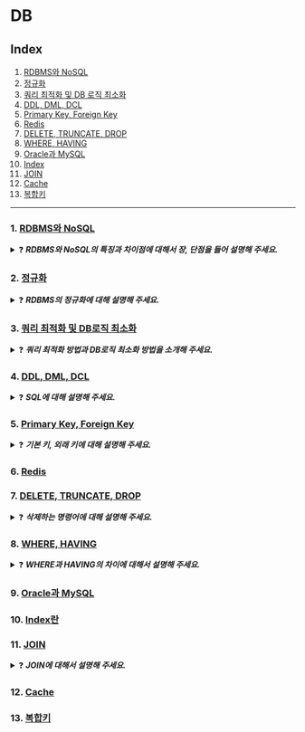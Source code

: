 # DB
## Index
1. [RDBMS와 NoSQL](#1-rdbms와-nosql)
2. [정규화](#2-정규화)
3. [쿼리 최적화 및 DB 로직 최소화](#3-쿼리-최적화-및-db로직-최소화)
4. [DDL, DML, DCL](#4-ddl-dml-dcl)
5. [Primary Key, Foreign Key](#5-primary-key-foreign-key)
6. [Redis](#6-redis)
7. [DELETE, TRUNCATE, DROP](#7-delete-truncate-drop)
8. [WHERE, HAVING](#8-where-having)
9. [Oracle과 MySQL](#9-oracle과-mysql)
10. [Index](#10-index란)
11. [JOIN](#11-join)
12. [Cache](#12-cache)
13. [복합키](#13-복합키)

-- -- --

### 1. [RDBMS와 NoSQL](https://skroy0513.tistory.com/37)
<details>
  <summary>❓ <b><i>RDBMS와 NoSQL의 특징과 차이점에 대해서 장, 단점을 들어 설명해 주세요.</i></b></summary>
  <div markdown="1">
    &nbsp;&nbsp;RDBMS는 관계형 데이터 모델을 기초로 두고 모든 데이터를 2차원 테이블 형태로 표현하는 데이터베이스입니다. 데이터들이 Column과 Row 형태로 저장되어 있고, SQL이라는 정교한 검색 query를 통해 데이터를 다룹니다. 테이블이 외래 키를 통해 서로 관계를 맺을 수 있으며, 관계를 맺고 있는 테이블 간 JOIN이 사용 가능합니다. RDBMS의 장점은 정해진 스키마에 따라 데이터를 저장해야 하기 때문에 명확한 데이터 구조를 보장하고 있으며, 각 데이터를 중복 없이 한 번만 저장할 수 있습니다. 하지만 단점으로는 시스템이 커져 복잡한 관계를 맺게 되면 JOIN문이 많은 복잡한 쿼리가 만들어질 수 있습니다. 또한 스키마로 인해 데이터가 유연하지 못해서 나중에 스키마가 변경될 경우 번거롭고 어렵습니다. 그리고 성능향상을 위해서는 Scale-up만을 지원하는데 이로 인해 비용이 기하급수적으로 늘어날 수 있는 단점들을 가지고 있습니다.<br>
    &nbsp;&nbsp;NoSQL은 RDBMS와 달리 테이블 간 관계를 정의하지 않습니다. 빅데이터의 등장으로 데이터와 트래픽이 기하급수적으로 증가함에 따라 데이터의 일관성을 포기하되 여러 대의 데이터에 분산하여 저장하는 Scale-out을 목표로 등장하였습니다. 스키마 선언 없이 필드의 추가 및 삭제가 자유로운 Schema-less구조로 유연성이 좋으며, 서버 확장이 용이하고, 대용량 데이터를 처리하는 성능이 뛰어납니다. NoSQL의 장점으로는 스키마가 없기 때문에 유연하며 자유로운 데이터구조를 가질 수 있습니다. 언제든 저장된 데이터를 조정하고 새로운 필드를 추가할 수 있습니다. 또한 데이터 분산이 용이하며 성능 향상을 위한 Scale-up, Scale-out이 가능합니다. 단점으로는 데이터의 중복이 발생할 수 있으며 중복된 데이터가 변경될 경우 수정을 모든 컬렉션에서 수정해야 합니다. 스키마가 존재하지 않기 때문에 명확한 데이터 구조를 보장하지 않으며 데이터 구조 결정이 어려울 수 있으며, key값에 대한 입, 출력만 지원합니다.
  </div>
</details>

### 2. [정규화](https://skroy0513.tistory.com/38)
<details>
  <summary>❓ <b><i>RDBMS의 정규화에 대해 설명해 주세요.</i></b></summary>
  <div markdown="1">
    &nbsp;&nbsp;데이터베이스에서 튜플을 삭제, 삽입, 수정을 할 때에 이상현상이 발생하게 되는데 이상현상이 발생하는 릴레이션을 분해하여 이상현상을 없애는 과정을 정규화라고 합니다. 정규화의 목표는 테이블 간에 중복된 데이터를 허용하지 않는 것인데, 이걸 통해 무결성을 유지할 수 있고 DB의 저장 용량 역시 줄일 수 있습니다. 테이블을 분해하는 정규화 단계가 정의되어 있고 어떻게 분해되는지에 따라 정규화 단계가 달라지는데, 제1,2,3,4,5 정규화, BCNF정규화가 있습니다.<br>
    &nbsp;&nbsp;제1 정규화는 원자값을 가지고 있어야 하고, 제2 정규화는 부분 함수 종속 제거, 제3 정규화는 이행 함수 종속 제거, BCNF 정규화는 결정자가 후보키가 아닌 함수 종속을 제거, 제4 정규화는 다치 종속 제거, 제5 정규화는 조인 종속 제거를 만족해야 합니다.
  </div>
</details>

### 3. [쿼리 최적화 및 DB로직 최소화](https://skroy0513.tistory.com/46)
<details>
  <summary>❓ <b><i>쿼리 최적화 방법과 DB로직 최소화 방법을 소개해 주세요.</i></b><br></summary>
  <div markdown="1">
    &nbsp;&nbsp;먼저 쿼리를 최적화 하기 위한 방법으로는 SELECT시 필요한 컬럼만 불러오고, 조건 부여 시 별도의 연산은 걸지 않는 것이 좋습니다. LIKE사용시 와일드카드는 String 앞부분에 배치하지 않는것이 좋으며, DISTINCT와 같이 중복 값을 제거하는 연산은 사용하지 않는 것이 좋습니다.<br>
    &nbsp;&nbsp;DB로직을 최소화하는 방법에는 앞서 소개해 드린 방법으로 쿼리를 최적화하는 방법이 있고, 데이터를 일관되게 모델링 하는 방법이 있습니다. 또한 비즈니스 로직을 분리 시키고, 쿼리와 데이터를 캐싱하여 성능을 향상 시킬 수 있습니다.
  </div>  
</details>

### 4. [DDL, DML, DCL](https://skroy0513.tistory.com/47)
<details>
  <summary>❓ <b><i>SQL에 대해 설명해 주세요.</i></b></summary>
  <div markdown="1">
    &nbsp;&nbsp;SQL은 Structured Query Language로 구조적인 질의 언어라는 뜻입니다. 데이터베이스의 제어, 관리할 때 사용되며 역할에 따라 DDL, DML, DCL 3가지로 나눌 수  있습니다.<br>
    &nbsp;&nbsp;DDL은 정의 언어로서, CREATE로 데이터베이스 생성, ALTER로 수정, DROP으로 삭제를 할 수 있습니다.<br>
    &nbsp;&nbsp;DML은 조작 언어로서, INSERT로 데이터 추가, SELECT로 조회, UPDATE로 수정, DELETE로 삭제할 수 있습니다.<br>
    &nbsp;&nbsp;DCL은 제어 언어로 GRANT로 권한 부여, REVOKE로 권한 박탈, COMMIT으로 결과 반영, ROLLBACK으로 작업 취소 및 복구를 할 수 있습니다.<br>
  </div>
</details>

### 5. [Primary Key, Foreign Key](https://skroy0513.tistory.com/49)
<details>
  <summary>❓ <b><i>기본 키, 외래 키에 대해 설명해 주세요.</i></b></summary>
  <div markdown="1">
    &nbsp;&nbsp;기본키와 외래키는 관계형 데이터베이스에서 사용되는 중요한 개념으로, 데이터베이스 테이블 간의 관계를 설정하고 데이터 무결성을 유지하기 위해 사용됩니다.<br>
    &nbsp;&nbsp;기본 키는 Primary Key로 각 레코드를 고유하게 식별하는 역할로서 중복이 허용되지 않으며 NULL값을 가질 수 없습니다. 모든 레코드는 무조건 기본키를 가져야 하며, 대부분의 데이터베이스에서 자동으로 인덱싱이 되어 신속하게 검색하는 데 사용됩니다.<br>
    &nbsp;&nbsp;외래 키는 Foreign Key로 한 테이블에서 다른 테이블의 기본키를 참조하는 키입니다. 외래키를 통해 테이블 간의 관계를 형성할 수 있고, 두 개 이상의 테이블에서 데이터를 검색하고 JOIN 할 수 있습니다. 또한 외래키로 인해 데이터의 무결성이 유지되는 데에 중요한 역할을 하며, 일관성 또한 유지됩니다.<br>
  </div>
</details>

### 6. [Redis](https://skroy0513.tistory.com/58)

### 7. [DELETE, TRUNCATE, DROP](https://skroy0513.tistory.com/65)
<details>
  <summary>❓ <b><i>삭제하는 명령어에 대해 설명해 주세요.</i></b></summary>
  <div markdown="1">
    &nbsp;&nbsp;데이터베이스에서 삭제하는 쿼리를 작성할 때 DELETE, TRUNCATE, DROP의 명령어를 사용하여 삭제를 할 수 있습니다. 이 세 가지 명령어는 각자 삭제하는 범위와 특징이 다릅니다. <br>
    &nbsp;&nbsp;먼저 DELETE는 DML에 해당하는 명령어로서, WHERE절을 사용하여 테이블에 저장된 행 하나하나를 삭제하는 명령어 입니다. DELETE로 삭제를 하게 되면 자동으로 commit이 되지 않기 때문에 실수로 데이터를 삭제한 경우 rollback을 통해 되돌릴 수 있습니다. 이 방식으로 삭제하는 것은 데이터가 담겨있던 저장공간을 반납하지 않게 됩니다. <br>
    &nbsp;&nbsp;TRUNCATE는 DDL에 해당하는 명령어로서, DELETE와 상반된 방식으로 테이블의 전제 데이터를 삭제하는 명령어 입니다. 자동 commit이 되기 때문에 다시 되돌릴 수 없는 특징이 있습니다. 하지만 전체 데이터를 한번에 삭제하기 때문에 속도가 빠르고, 테이블이 초기 상태에 할당 되었던 저장공간만 남겨두고 모두 반납합니다. <br>
    &nbsp;&nbsp;마지막으로 DROP은 마찬가지로 DDL에 해당하는 명령어로, 테이블의 존재 자체를 삭제하고 해당 테이블에 생성되 있었던 인덱스도 사라지게 되는 명령어입니다. TRUNCATE와 동일하게 자동 commit이어서 되돌릴 수 없습니다. 테이블이 가지고 있던 모든 저장공간을 다시 반납하는 특징이 있습니다.
  </div>
</details>

### 8. [WHERE, HAVING](https://skroy0513.tistory.com/66)
<details>
  <summary>❓ <b><i>WHERE과 HAVING의 차이에 대해서 설명해 주세요.</i></b></summary>
  <div markdown="1">
    &nbsp;&nbsp;where과 having은 데이터를 select 할 때 조건을 걸어 필터링 하는 역할을 합니다. <br>
    &nbsp;&nbsp;먼저 where절은 from 절 바로 뒤에 오며 개별 행을 필터링합니다. 또한 기본적인 조건절로서 우선적으로 모든 필드에 조건을 둘 수 있습니다.<br>
    &nbsp;&nbsp;having절은 group by 로 같은 값을 가진 행을 그룹 짓고 난 뒤에 그 그룹을 필터링합니다. 그렇기 때문에 group by 없이는 단독으로 사용될 수 없습니다.
  </div>
</details>

### 9. [Oracle과 MySQL](https://skroy0513.tistory.com/67)

### 10. [Index란](https://skroy0513.tistory.com/68)

### 11. [JOIN](https://skroy0513.tistory.com/75)
<details>
  <summary>❓ <b><i>JOIN에 대해서 설명해 주세요.</i></b></summary>
  <div markdown="1">
    &nbsp;&nbsp;관계형 데이터베이스에서 JOIN은 여러 테이블에서 원하는 데이터를 가져오기 위해 사용하는 구문입니다. JOIN의 종류에는 INNER JOIN, OUTER JOIN, SELF JOIN 등이 있습니다.<br>
    &nbsp;&nbsp; INNER JOIN은 일반 JOIN구문을 사용할 때 적용되는 것이고, 두 테이블의 교집합 데이터만 불러옵니다. OUTER JOIN에는 LEFT, RIGHT, FULL이 있는데 LEFT는 선행 테이블의 모든 데이터와 후행테이블애서 알차허는 데이터 항목, RIGHT는 후행 테이블의 모든 데이터와 선행테이블에서 일치하는 데이터 항목, FULL은 선행, 후행 테이블에서 모든 데이터를 추출합니다. SELF JOIN은 자기 자신과 JOIN을 하는 문법입니다.
  </div>
</details>

### 12. [Cache](https://skroy0513.tistory.com/77)

### 13. [복합키](https://skroy0513.tistory.com/78)
